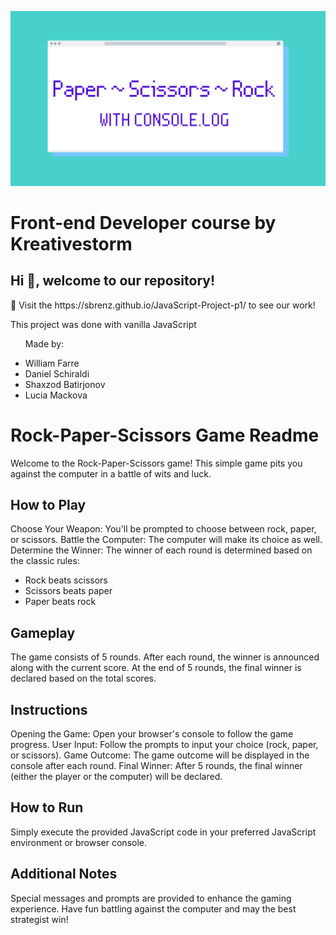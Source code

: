 ![Profile Banner](https://github.com/Sbrenz/JavaScript-Project-p1/blob/main/Blue%20Quote%20Technology%20School%20Newsletter%20Smore%20Header.png)
<h1>Front-end Developer course by Kreativestorm</h1>
<h2>Hi 👋, welcome to our repository!</h2>
<div >
  <section>
    <p>🔭 Visit the https://sbrenz.github.io/JavaScript-Project-p1/ to see our work! </p>
  </section>
  <section>
    <p>This project was done with vanilla JavaScript</p>
  </section>
  <section>
    <ul>
        <p>Made by:</p>
        <li>William Farre</li>
        <li>Daniel Schiraldi</li>
        <li>Shaxzod Batirjonov</li>
        <li>Lucia Mackova</li>
    </ul>
  </section>
</div>


# Rock-Paper-Scissors Game Readme

Welcome to the Rock-Paper-Scissors game! This simple game pits you against the computer in a battle of wits and luck.

## How to Play

Choose Your Weapon: You'll be prompted to choose between rock, paper, or scissors.
Battle the Computer: The computer will make its choice as well.
Determine the Winner: The winner of each round is determined based on the classic rules:

- Rock beats scissors
- Scissors beats paper
- Paper beats rock

## Gameplay
The game consists of 5 rounds.
After each round, the winner is announced along with the current score.
At the end of 5 rounds, the final winner is declared based on the total scores.

## Instructions

Opening the Game: Open your browser's console to follow the game progress.
User Input: Follow the prompts to input your choice (rock, paper, or scissors).
Game Outcome: The game outcome will be displayed in the console after each round.
Final Winner: After 5 rounds, the final winner (either the player or the computer) will be declared.

## How to Run

Simply execute the provided JavaScript code in your preferred JavaScript environment or browser console.

## Additional Notes

Special messages and prompts are provided to enhance the gaming experience.
Have fun battling against the computer and may the best strategist win!
